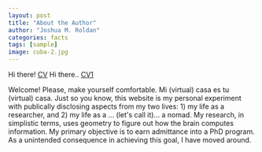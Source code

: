 ```yaml
---
layout: post
title: "About the Author"
author: "Joshua M. Roldan"
categories: facts
tags: [sample]
image: cuba-2.jpg
---
```


Hi there! [CV](https://github.com/joshua-roldan/joshua-roldan.github.io/blob/3e1bf02b58a9f61c7b1d61aa42b553b0a672f453/Joshua_Roldan_CV.pdf)
Hi there.. [CV1](https://joshua-roldan.github.io/Joshua_Roldan_CV.pdf)

Welcome! Please, make yourself comfortable. Mi (virtual) casa es tu (virtual) casa. Just so you know, this website is my personal experiment with publically disclosing aspects from my two lives: 1) my life as a researcher, and 2) my life as a ... (let's call it)... a nomad. My research, in simplistic terms, uses geometry to figure out how the brain computes information. My primary objective is to earn admittance into a PhD program. As a unintended consequence in achieving this goal, I have moved around. 
